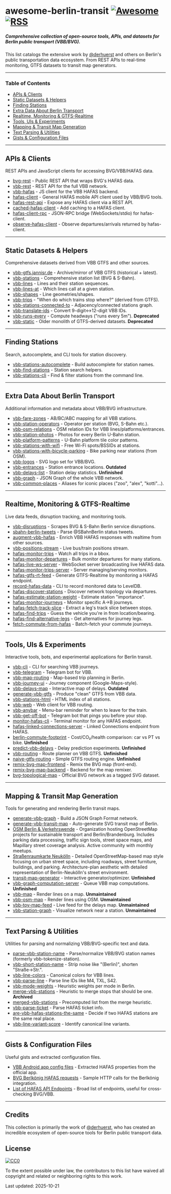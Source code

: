 # awesome-berlin-transit [![Awesome](https://cdn.rawgit.com/sindresorhus/awesome/d7305f38d29fed78fa85652e3a63e154dd8e8829/media/badge.svg)](https://github.com/sindresorhus/awesome) [![RSS](https://img.shields.io/badge/Subscribe-RSS-blue.svg)](https://github.com/tifa365/awesome-berlin-transit/commits/main.atom)

##### Comprehensive collection of open-source tools, APIs, and datasets for Berlin public transport (VBB/BVG).

This list catalogs the extensive work by [@derhuerst](https://github.com/derhuerst) and others on Berlin's public transportation data ecosystem. From REST APIs to real-time monitoring, GTFS datasets to transit map generators.

------------------------------

### Table of Contents

- [APIs & Clients](#apis--clients)
- [Static Datasets & Helpers](#static-datasets--helpers)
- [Finding Stations](#finding-stations)
- [Extra Data About Berlin Transport](#extra-data-about-berlin-transport)
- [Realtime, Monitoring & GTFS-Realtime](#realtime-monitoring--gtfs-realtime)
- [Tools, UIs & Experiments](#tools-uis--experiments)
- [Mapping & Transit Map Generation](#mapping--transit-map-generation)
- [Text Parsing & Utilities](#text-parsing--utilities)
- [Gists & Configuration Files](#gists--configuration-files)

------------------------------

## APIs & Clients

REST APIs and JavaScript clients for accessing BVG/VBB/HAFAS data.

- [bvg-rest](https://github.com/derhuerst/bvg-rest) - Public REST API that wraps BVG's HAFAS data.
- [vbb-rest](https://github.com/derhuerst/vbb-rest) - REST API for the full VBB network.
- [vbb-hafas](https://github.com/derhuerst/vbb-hafas) - JS client for the VBB HAFAS backend.
- [hafas-client](https://github.com/derhuerst/hafas-client) - General HAFAS mobile API client used by VBB/BVG tools.
- [hafas-rest-api](https://github.com/derhuerst/hafas-rest-api) - Expose any HAFAS client via a REST API.
- [cached-hafas-client](https://github.com/derhuerst/cached-hafas-client) - Add caching to a HAFAS client.
- [hafas-client-rpc](https://github.com/derhuerst/hafas-client-rpc) - JSON-RPC bridge (WebSockets/stdio) for hafas-client.
- [observe-hafas-client](https://github.com/derhuerst/observe-hafas-client) - Observe departures/arrivals returned by hafas-client.

------------------------------

## Static Datasets & Helpers

Comprehensive datasets derived from VBB GTFS and other sources.

- [vbb-gtfs.jannisr.de](https://github.com/derhuerst/vbb-gtfs.jannisr.de) - Archive/mirror of VBB GTFS (historical + latest).
- [vbb-stations](https://github.com/derhuerst/vbb-stations) - Comprehensive station list (BVG & S-Bahn).
- [vbb-lines](https://github.com/derhuerst/vbb-lines) - Lines and their station sequences.
- [vbb-lines-at](https://github.com/derhuerst/vbb-lines-at) - Which lines call at a given station.
- [vbb-shapes](https://github.com/derhuerst/vbb-shapes) - Line geometries/shapes.
- [vbb-trips](https://github.com/derhuerst/vbb-trips) - "When do which trains stop where?" (derived from GTFS).
- [vbb-stations-connected-to](https://github.com/derhuerst/vbb-stations-connected-to) - Adjacency/connected stations graph.
- [vbb-translate-ids](https://github.com/derhuerst/vbb-translate-ids) - Convert 9-digit↔12-digit VBB IDs.
- [vbb-runs-every](https://github.com/derhuerst/vbb-runs-every) - Compute headways ("runs every 5m"). **Deprecated**
- [vbb-static](https://github.com/derhuerst/vbb-static) - Older monolith of GTFS-derived datasets. **Deprecated**

------------------------------

## Finding Stations

Search, autocomplete, and CLI tools for station discovery.

- [vbb-stations-autocomplete](https://github.com/derhuerst/vbb-stations-autocomplete) - Build autocomplete for station names.
- [vbb-find-stations](https://github.com/derhuerst/vbb-find-stations) - Station search helpers.
- [vbb-stations-cli](https://github.com/derhuerst/vbb-stations-cli) - Find & filter stations from the command line.

------------------------------

## Extra Data About Berlin Transport

Additional information and metadata about VBB/BVG infrastructure.

- [vbb-fare-zones](https://github.com/derhuerst/vbb-fare-zones) - AB/BC/ABC mapping for all VBB stations.
- [vbb-station-operators](https://github.com/derhuerst/vbb-station-operators) - Operator per station (BVG, S-Bahn etc.).
- [vbb-osm-relations](https://github.com/derhuerst/vbb-osm-relations) - OSM relation IDs for VBB lines/platforms/entrances.
- [vbb-station-photos](https://github.com/derhuerst/vbb-station-photos) - Photos for every Berlin U-Bahn station.
- [vbb-platform-patterns](https://github.com/derhuerst/vbb-platform-patterns) - U-Bahn platform tile color patterns.
- [vbb-stations-with-wifi](https://github.com/derhuerst/vbb-stations-with-wifi) - Free Wi-Fi spots/BSSIDs at stations.
- [vbb-stations-with-bicycle-parking](https://github.com/derhuerst/vbb-stations-with-bicycle-parking) - Bike parking near stations (from OSM).
- [vbb-logos](https://github.com/derhuerst/vbb-logos) - SVG logo set for VBB/BVG.
- [vbb-entrances](https://github.com/derhuerst/vbb-entrances) - Station entrance locations. **Outdated**
- [vbb-delays-list](https://github.com/derhuerst/vbb-delays-list) - Station delay statistics. **Unfinished**
- [vbb-graph](https://github.com/derhuerst/vbb-graph) - JSON Graph of the whole VBB network.
- [vbb-common-places](https://github.com/derhuerst/vbb-common-places) - Aliases for iconic places ("zoo", "alex", "kotti"…).

------------------------------

## Realtime, Monitoring & GTFS-Realtime

Live data feeds, disruption tracking, and monitoring tools.

- [vbb-disruptions](https://github.com/derhuerst/vbb-disruptions) - Scrapes BVG & S-Bahn Berlin service disruptions.
- [sbahn-berlin-tweets](https://github.com/derhuerst/sbahn-berlin-tweets) - Parse @SBahnBerlin status tweets.
- [augment-vbb-hafas](https://github.com/derhuerst/augment-vbb-hafas) - Enrich VBB HAFAS responses with realtime from other sources.
- [vbb-positions-stream](https://github.com/derhuerst/vbb-positions-stream) - Live bus/train positions stream.
- [hafas-monitor-trips](https://github.com/derhuerst/hafas-monitor-trips) - Watch all trips in a bbox.
- [hafas-monitor-departures](https://github.com/derhuerst/hafas-monitor-departures) - Bulk monitor departures for many stations.
- [hafas-live-ws-server](https://github.com/derhuerst/hafas-live-ws-server) - WebSocket server broadcasting live HAFAS data.
- [hafas-monitor-trips-server](https://github.com/derhuerst/hafas-monitor-trips-server) - Server managing/serving monitors.
- [hafas-gtfs-rt-feed](https://github.com/derhuerst/hafas-gtfs-rt-feed) - Generate GTFS-Realtime by monitoring a HAFAS endpoint.
- [record-hafas-data](https://github.com/derhuerst/record-hafas-data) - CLI to record monitored data to LevelDB.
- [hafas-discover-stations](https://github.com/derhuerst/hafas-discover-stations) - Discover network topology via departures.
- [hafas-estimate-station-weight](https://github.com/derhuerst/hafas-estimate-station-weight) - Estimate station "importance".
- [hafas-monitor-journeys](https://github.com/derhuerst/hafas-monitor-journeys) - Monitor specific A→B journeys.
- [hafas-fetch-track-slice](https://github.com/derhuerst/hafas-fetch-track-slice) - Extract a leg's track slice between stops.
- [hafas-find-trips](https://github.com/derhuerst/hafas-find-trips) - Guess the vehicle you're in from location/bearing.
- [hafas-find-alternative-legs](https://github.com/derhuerst/hafas-find-alternative-legs) - Get alternatives for journey legs.
- [fetch-commute-from-hafas](https://github.com/derhuerst/fetch-commute-from-hafas) - Batch-fetch your commute journeys.

------------------------------

## Tools, UIs & Experiments

Interactive tools, bots, and experimental applications for Berlin transit.

- [vbb-cli](https://github.com/derhuerst/vbb-cli) - CLI for searching VBB journeys.
- [vbb-telegram](https://github.com/derhuerst/vbb-telegram) - Telegram bot for VBB.
- [vbb-map-routing](https://github.com/derhuerst/vbb-map-routing) - Map-based trip planning in Berlin.
- [vbb-journey-ui](https://github.com/derhuerst/vbb-journey-ui) - Journey component (Google-Maps-style).
- [vbb-delays-map](https://github.com/derhuerst/vbb-delays-map) - Interactive map of delays. **Outdated**
- [generate-vbb-gtfs](https://github.com/derhuerst/generate-vbb-gtfs) - Produce "clean" GTFS from VBB data.
- [vbb-stations-html](https://github.com/derhuerst/vbb-stations-html) - HTML index of all stations.
- [vbb-web](https://github.com/derhuerst/vbb-web) - Web client for VBB routing.
- [vbb-anybar](https://github.com/derhuerst/vbb-anybar) - Menu-bar reminder for when to leave for the train.
- [vbb-get-off-bot](https://github.com/derhuerst/vbb-get-off-bot) - Telegram bot that pings you before your stop.
- [monitor-hafas-cli](https://github.com/derhuerst/monitor-hafas-cli) - Terminal monitor for any HAFAS endpoint.
- [hafas-linked-connections-server](https://github.com/derhuerst/hafas-linked-connections-server) - Linked Connections endpoint from HAFAS.
- [berlin-commute-footprint](https://github.com/derhuerst/berlin-commute-footprint) - Cost/CO₂/health comparison: car vs PT vs bike. **Unfinished**
- [predict-vbb-delays](https://github.com/derhuerst/predict-vbb-delays) - Delay prediction experiments. **Unfinished**
- [vbb-routing](https://github.com/derhuerst/vbb-routing) - Route planner on VBB GTFS. **Unfinished**
- [naive-gtfs-routing](https://github.com/derhuerst/naive-gtfs-routing) - Simple GTFS routing engine. **Unfinished**
- [remix-bvg-map-frontend](https://github.com/derhuerst/remix-bvg-map-frontend) - Remix the BVG map (front-end).
- [remix-bvg-map-backend](https://github.com/derhuerst/remix-bvg-map-backend) - Backend for the map remixer.
- [bvg-topological-map](https://github.com/derhuerst/bvg-topological-map) - Official BVG network as a tagged SVG dataset.

------------------------------

## Mapping & Transit Map Generation

Tools for generating and rendering Berlin transit maps.

- [generate-vbb-graph](https://github.com/derhuerst/generate-vbb-graph) - Build a JSON Graph Format network.
- [generate-vbb-transit-map](https://github.com/derhuerst/generate-vbb-transit-map) - Auto-generate SVG transit map of Berlin.
- [OSM Berlin & Verkehrswende](https://github.com/osmberlin) - Organization hosting OpenStreetMap projects for sustainable transport and Berlin/Brandenburg. Includes parking data processing, traffic sign tools, street space maps, and Mapillary street coverage analysis. Active community with monthly meetups.
- [Straßenraumkarte Neukölln](https://github.com/osmberlin/strassenraumkarte-neukoelln) - Detailed OpenStreetMap-based map style focusing on urban street space, including roadways, street furniture, buildings, and parking. Architecture-plan aesthetic with detailed representation of Berlin-Neukölln's street environment.
- [transit-map-generator](https://github.com/derhuerst/transit-map-generator) - Interactive generator/optimizer. **Unfinished**
- [vbb-graph-computation-server](https://github.com/derhuerst/vbb-graph-computation-server) - Queue VBB map computations. **Unfinished**
- [vbb-map](https://github.com/derhuerst/vbb-map) - Render lines on a map. **Unmaintained**
- [vbb-osm-map](https://github.com/derhuerst/vbb-osm-map) - Render lines using OSM. **Unmaintained**
- [vbb-toy-map-feed](https://github.com/derhuerst/vbb-toy-map-feed) - Live feed for the delays map. **Unmaintained**
- [vbb-station-graph](https://github.com/derhuerst/vbb-station-graph) - Visualize network near a station. **Unmaintained**

------------------------------

## Text Parsing & Utilities

Utilities for parsing and normalizing VBB/BVG-specific text and data.

- [parse-vbb-station-name](https://github.com/derhuerst/parse-vbb-station-name) - Parse/normalize VBB/BVG station names (formerly vbb-tokenize-station).
- [vbb-short-station-name](https://github.com/derhuerst/vbb-short-station-name) - Strip noise like "(Berlin)", shorten "Straße→Str.".
- [vbb-line-colors](https://github.com/derhuerst/vbb-line-colors) - Canonical colors for VBB lines.
- [vbb-parse-line](https://github.com/derhuerst/vbb-parse-line) - Parse line IDs like M4, TXL, S42.
- [vbb-mode-weights](https://github.com/derhuerst/vbb-mode-weights) - Heuristic weights per mode in Berlin.
- [merge-vbb-stations](https://github.com/derhuerst/merge-vbb-stations) - Heuristic to merge stops that should be one. **Archived**
- [merged-vbb-stations](https://github.com/derhuerst/merged-vbb-stations) - Precomputed list from the merge heuristic.
- [vbb-parse-ticket](https://github.com/derhuerst/vbb-parse-ticket) - Parse HAFAS ticket info.
- [are-vbb-hafas-stations-the-same](https://github.com/derhuerst/are-vbb-hafas-stations-the-same) - Decide if two HAFAS stations are the same real place.
- [vbb-line-variant-score](https://github.com/derhuerst/vbb-line-variant-score) - Identify canonical line variants.

------------------------------

## Gists & Configuration Files

Useful gists and extracted configuration files.

- [VBB Android app config files](https://gist.github.com/derhuerst/a8d94a433358abc015ff77df4481070c) - Extracted HAFAS properties from the official app.
- [BVG Berlkönig HAFAS requests](https://gist.github.com/derhuerst/6fe0663338e542d7d35998990c623a69) - Sample HTTP calls for the Berlkönig integration.
- [List of HAFAS API Endpoints](https://gist.github.com/derhuerst/2b7ed83bfa5f115125a5) - Broad list of endpoints, useful for cross-checking BVG/VBB.

------------------------------

## Credits

This collection is primarily the work of [@derhuerst](https://github.com/derhuerst), who has created an incredible ecosystem of open-source tools for Berlin public transport data.

## License

[![CC0](http://i.creativecommons.org/p/zero/1.0/88x31.png)](http://creativecommons.org/publicdomain/zero/1.0/)

To the extent possible under law, the contributors to this list have waived all copyright and related or neighboring rights to this work.

Last updated: 2025-10-21
